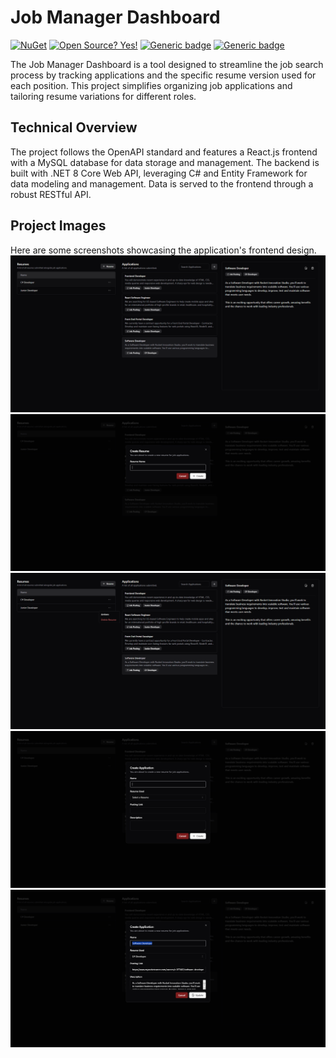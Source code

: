 # Job Manager Dashboard

[![NuGet](https://badgen.net/badge/icon/nuget?icon=nuget&label)](https://https://nuget.org/)
[![Open Source? Yes!](https://badgen.net/badge/Open%20Source%20%3F/Yes%21/blue?icon=github)](https://github.com/Naereen/badges/)
[![Generic badge](https://img.shields.io/badge/csharp-backend-blue.svg)](https://shields.io/)
[![Generic badge](https://img.shields.io/badge/react-frontend-blue.svg)](https://shields.io/)

The Job Manager Dashboard is a tool designed to streamline the job search process by tracking applications and the specific resume version used for each position. This project simplifies organizing job applications and tailoring resume variations for different roles.

## Technical Overview

The project follows the OpenAPI standard and features a React.js frontend with a MySQL database for data storage and management. The backend is built with .NET 8 Core Web API, leveraging C# and Entity Framework for data modeling and management. Data is served to the frontend through a robust RESTful API.

## Project Images

Here are some screenshots showcasing the application's frontend design.
![Dashboard](images/dashboard.PNG)
![Resume Create](images/resume_create.PNG)
![Resume Delete](images/delete_resume.PNG)
![Application Create](images/application_create.PNG)
![Application Update](images/application_update.PNG)
